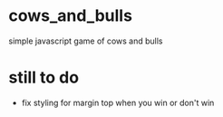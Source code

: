 # cows_and_bulls
simple javascript game of cows and bulls

# still to do
- fix styling for margin top when you win or don't win

